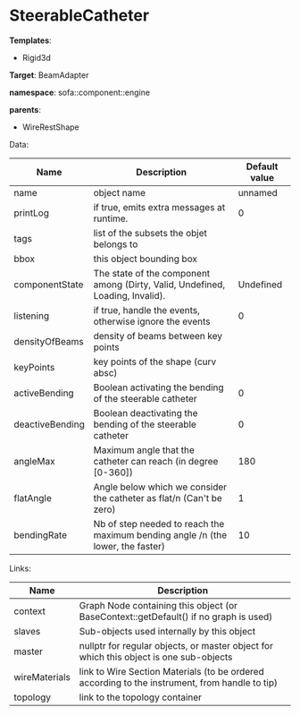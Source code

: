 # SteerableCatheter



__Templates__:

- Rigid3d

__Target__: BeamAdapter

__namespace__: sofa::component::engine

__parents__: 

- WireRestShape

Data: 

<table>
<thead>
    <tr>
        <th>Name</th>
        <th>Description</th>
        <th>Default value</th>
    </tr>
</thead>
<tbody>
	<tr>
		<td>name</td>
		<td>
object name
</td>
		<td>unnamed</td>
	</tr>
	<tr>
		<td>printLog</td>
		<td>
if true, emits extra messages at runtime.
</td>
		<td>0</td>
	</tr>
	<tr>
		<td>tags</td>
		<td>
list of the subsets the objet belongs to
</td>
		<td></td>
	</tr>
	<tr>
		<td>bbox</td>
		<td>
this object bounding box
</td>
		<td></td>
	</tr>
	<tr>
		<td>componentState</td>
		<td>
The state of the component among (Dirty, Valid, Undefined, Loading, Invalid).
</td>
		<td>Undefined</td>
	</tr>
	<tr>
		<td>listening</td>
		<td>
if true, handle the events, otherwise ignore the events
</td>
		<td>0</td>
	</tr>
	<tr>
		<td>densityOfBeams</td>
		<td>
density of beams between key points
</td>
		<td></td>
	</tr>
	<tr>
		<td>keyPoints</td>
		<td>
key points of the shape (curv absc)
</td>
		<td></td>
	</tr>
	<tr>
		<td>activeBending</td>
		<td>
Boolean activating the bending of the steerable catheter
</td>
		<td>0</td>
	</tr>
	<tr>
		<td>deactiveBending</td>
		<td>
Boolean deactivating the bending of the steerable catheter
</td>
		<td>0</td>
	</tr>
	<tr>
		<td>angleMax</td>
		<td>
Maximum angle that the catheter can reach 
 (in degree [0-360])
</td>
		<td>180</td>
	</tr>
	<tr>
		<td>flatAngle</td>
		<td>
Angle below which we consider the catheter as flat/n (Can't be zero)
</td>
		<td>1</td>
	</tr>
	<tr>
		<td>bendingRate</td>
		<td>
Nb of step needed to reach the maximum bending angle /n (the lower, the faster)
</td>
		<td>10</td>
	</tr>

</tbody>
</table>

Links: 

| Name | Description |
| ---- | ----------- |
|context|Graph Node containing this object (or BaseContext::getDefault() if no graph is used)|
|slaves|Sub-objects used internally by this object|
|master|nullptr for regular objects, or master object for which this object is one sub-objects|
|wireMaterials|link to Wire Section Materials (to be ordered according to the instrument, from handle to tip)|
|topology|link to the topology container|



